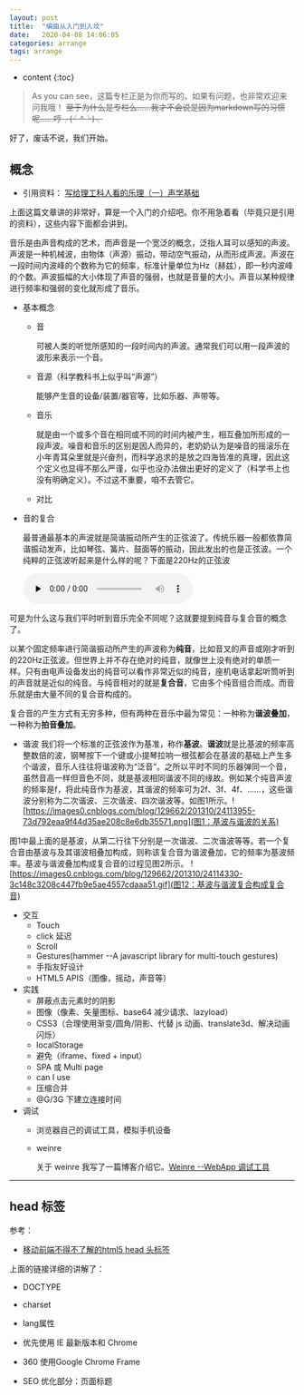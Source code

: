 ```yaml
---
layout: post
title:  "编曲从入门到入坟"
date:   2020-04-08 14:06:05
categories: arrange
tags: arrange
---
```


* content
{:toc}

> As you can see，这篇专栏正是为你而写的。如果有问题，也非常欢迎来问我哦！ ~~至于为什么是专栏么……我才不会说是因为markdown写的习惯呢……哼╭(╯^╰)╮~~ 

好了，废话不说，我们开始。


## 概念

* 引用资料： [写给理工科人看的乐理（一）声学基础](https://www.cnblogs.com/devymex/p/3385179.html/)

上面这篇文章讲的非常好，算是一个入门的介绍吧。你不用急着看（毕竟只是引用的资料），这些内容下面都会讲到。

音乐是由声音构成的艺术，而声音是一个宽泛的概念，泛指人耳可以感知的声波。声波是一种机械波，由物体（声源）振动，带动空气振动，从而形成声波。声波在一段时间内波峰的个数称为它的频率，标准计量单位为Hz（赫兹），即一秒内波峰的个数。声波振幅的大小体现了声音的强弱，也就是音量的大小。声音以某种规律进行频率和强弱的变化就形成了音乐。

* 基本概念
    * 音

        可被人类的听觉所感知的一段时间内的声波。通常我们可以用一段声波的波形来表示一个音。

    * 音源（科学教科书上似乎叫“声源”）

        能够产生音的设备/装置/器官等，比如乐器、声带等。


    * 音乐

        就是由一个或多个音在相同或不同的时间内被产生，相互叠加所形成的一段声波。噪音和音乐的区别是因人而异的，老奶奶认为是噪音的摇滚乐在小年青耳朵里就是兴奋剂，而科学追求的是放之四海皆准的真理，因此这个定义也显得不那么严谨，似乎也没办法做出更好的定义了（科学书上也没有明确定义）。不过这不重要，咱不去管它。

    * 对比

* 音的复合

   最普通最基本的声波就是简谐振动所产生的正弦波了。传统乐器一般都依靠简谐振动发声，比如琴弦、簧片、鼓面等的振动，因此发出的也是正弦波。一个纯粹的正弦波听起来是什么样的呢？下面是220Hz的正弦波
   
   <audio id="audio" controls="" preload="none">
      <source id="ogg" src="http://upload.wikimedia.org/wikipedia/commons/d/d1/220_Hz_sine_wave.ogg">
      </audio>



可是为什么这与我们平时听到音乐完全不同呢？这就要提到纯音与复合音的概念了。

以某个固定频率进行简谐振动所产生的声波称为**纯音**，比如音叉的声音或刚才听到的220Hz正弦波。但世界上并不存在绝对的纯音，就像世上没有绝对的单质一样。只有由电声设备发出的纯音可以看作非常近似的纯音，座机电话拿起听筒听到的声音就是近似的纯音。与纯音相对的就是**复合音**，它由多个纯音组合而成。而音乐就是由大量不同的复合音构成的。

复合音的产生方式有无穷多种，但有两种在音乐中最为常见：一种称为**谐波叠加**，一种称为**拍音叠加**。

* 谐波
我们将一个标准的正弦波作为基准，称作**基波**。**谐波**就是比基波的频率高整数倍的波，钢琴按下一个键或小提琴拉响一根弦都会在基波的基础上产生多个谐波，音乐人往往将谐波称为“泛音”。之所以平时不同的乐器弹同一个音，虽然音高一样但音色不同，就是基波相同谐波不同的缘故。例如某个纯音声波的频率是f，将此纯音作为基波，其谐波的频率可为2f、3f、4f、……，这些谐波分别称为二次谐波、三次谐波、四次谐波等。如图1所示。![https://images0.cnblogs.com/blog/129662/201310/24113955-73d792eaa9f44d35ae208c8e6db35571.png](图1：基波与谐波的关系)

图1中最上面的是基波，从第二行往下分别是一次谐波、二次谐波等等。若一个复合音由基波与及其谐波相叠加构成，则称该复合音为谐波叠加，它的频率为基波频率。基波与谐波叠加构成复合音的过程见图2所示。
![https://images0.cnblogs.com/blog/129662/201310/24114330-3c148c3208c447fb9e5ae4557cdaaa51.gif](图12：基波与谐波复合构成复合音)

* 交互
    * Touch
    * click 延迟
    * Scroll
    * Gestures(hammer --A javascript library for multi-touch gestures)
    * 手指友好设计
    * HTML5 APIS（图像，摇动，声音等）
* 实践
    * 屏蔽点击元素时的阴影
    * 图像（像素、矢量图标、base64 减少请求、lazyload）
    * CSS3（合理使用渐变/圆角/阴影、代替 js 动画、translate3d、解决动画闪烁）
    * localStorage
    * 避免（iframe、fixed + input）
    * SPA 或 Multi page
    * can I use
    * 压缩合并
    * @G/3G 下建立连接时间
* 调试
    * 浏览器自己的调试工具，模拟手机设备
    * weinre

        关于 weinre 我写了一篇博客介绍它。[Weinre --WebApp 调试工具](http://gaohaoyang.github.io/2015/06/18/weinre/)

---

## head 标签

参考：

* [移动前端不得不了解的html5 head 头标签](http://www.css88.com/archives/5480)

上面的链接详细的讲解了：

* DOCTYPE
* charset
* lang属性
* 优先使用 IE 最新版本和 Chrome
* 360 使用Google Chrome Frame
* SEO 优化部分：页面标题<title>标签(head 头部必须)，页面关键词 keywords，页面描述内容 description，定义网页作者 author，网页搜索引擎索引方式
* 为移动设备添加 viewport

    `viewport` 可以让布局在移动浏览器上显示的更好。 通常会写

```html
<meta name ="viewport" content ="initial-scale=1, maximum-scale=3, minimum-scale=1, user-scalable=no">
<!-- `width=device-width` 会导致 iPhone 5 添加到主屏后以 WebApp 全屏模式打开页面时出现黑边 http://bigc.at/ios-webapp-viewport-meta.orz -->
```

* content 参数：
    * width viewport 宽度(数值/device-width)
    * height viewport 高度(数值/device-height)
    * initial-scale 初始缩放比例
    * maximum-scale 最大缩放比例
    * minimum-scale 最小缩放比例
    * user-scalable 是否允许用户缩放(yes/no)

* ios 设备，iOS 图标，Android，Windows 8

**总结：**

```html
<!DOCTYPE html> <!-- 使用 HTML5 doctype，不区分大小写 -->
<html lang="zh-cmn-Hans"> <!-- 更加标准的 lang 属性写法 http://zhi.hu/XyIa -->
<head>
    <!-- 声明文档使用的字符编码 -->
    <meta charset='utf-8'>
    <!-- 优先使用 IE 最新版本和 Chrome -->
    <meta http-equiv="X-UA-Compatible" content="IE=edge,chrome=1"/>
    <!-- 页面描述 -->
    <meta name="description" content="不超过150个字符"/>
    <!-- 页面关键词 -->
    <meta name="keywords" content=""/>
    <!-- 网页作者 -->
    <meta name="author" content="name, email@gmail.com"/>
    <!-- 搜索引擎抓取 -->
    <meta name="robots" content="index,follow"/>
    <!-- 为移动设备添加 viewport -->
    <meta name="viewport" content="initial-scale=1, maximum-scale=3, minimum-scale=1, user-scalable=no">
    <!-- `width=device-width` 会导致 iPhone 5 添加到主屏后以 WebApp 全屏模式打开页面时出现黑边 http://bigc.at/ios-webapp-viewport-meta.orz -->

    <!-- iOS 设备 begin -->
    <meta name="apple-mobile-web-app-title" content="标题">
    <!-- 添加到主屏后的标题（iOS 6 新增） -->
    <meta name="apple-mobile-web-app-capable" content="yes"/>
    <!-- 是否启用 WebApp 全屏模式，删除苹果默认的工具栏和菜单栏 -->

    <meta name="apple-itunes-app" content="app-id=myAppStoreID, affiliate-data=myAffiliateData, app-argument=myURL">
    <!-- 添加智能 App 广告条 Smart App Banner（iOS 6+ Safari） -->
    <meta name="apple-mobile-web-app-status-bar-style" content="black"/>
    <!-- 设置苹果工具栏颜色 -->
    <meta name="format-detection" content="telphone=no, email=no"/>
    <!-- 忽略页面中的数字识别为电话，忽略email识别 -->
    <!-- 启用360浏览器的极速模式(webkit) -->
    <meta name="renderer" content="webkit">
    <!-- 避免IE使用兼容模式 -->
    <meta http-equiv="X-UA-Compatible" content="IE=edge">
    <!-- 针对手持设备优化，主要是针对一些老的不识别viewport的浏览器，比如黑莓 -->
    <meta name="HandheldFriendly" content="true">
    <!-- 微软的老式浏览器 -->
    <meta name="MobileOptimized" content="320">
    <!-- uc强制竖屏 -->
    <meta name="screen-orientation" content="portrait">
    <!-- QQ强制竖屏 -->
    <meta name="x5-orientation" content="portrait">
    <!-- UC强制全屏 -->
    <meta name="full-screen" content="yes">
    <!-- QQ强制全屏 -->
    <meta name="x5-fullscreen" content="true">
    <!-- UC应用模式 -->
    <meta name="browsermode" content="application">
    <!-- QQ应用模式 -->
    <meta name="x5-page-mode" content="app">
    <!-- windows phone 点击无高光 -->
    <meta name="msapplication-tap-highlight" content="no">
    <!-- iOS 图标 begin -->
    <link rel="apple-touch-icon-precomposed" href="/apple-touch-icon-57x57-precomposed.png"/>
    <!-- iPhone 和 iTouch，默认 57x57 像素，必须有 -->
    <link rel="apple-touch-icon-precomposed" sizes="114x114" href="/apple-touch-icon-114x114-precomposed.png"/>
    <!-- Retina iPhone 和 Retina iTouch，114x114 像素，可以没有，但推荐有 -->
    <link rel="apple-touch-icon-precomposed" sizes="144x144" href="/apple-touch-icon-144x144-precomposed.png"/>
    <!-- Retina iPad，144x144 像素，可以没有，但推荐有 -->
    <!-- iOS 图标 end -->

    <!-- iOS 启动画面 begin -->
    <link rel="apple-touch-startup-image" sizes="768x1004" href="/splash-screen-768x1004.png"/>
    <!-- iPad 竖屏 768 x 1004（标准分辨率） -->
    <link rel="apple-touch-startup-image" sizes="1536x2008" href="/splash-screen-1536x2008.png"/>
    <!-- iPad 竖屏 1536x2008（Retina） -->
    <link rel="apple-touch-startup-image" sizes="1024x748" href="/Default-Portrait-1024x748.png"/>
    <!-- iPad 横屏 1024x748（标准分辨率） -->
    <link rel="apple-touch-startup-image" sizes="2048x1496" href="/splash-screen-2048x1496.png"/>
    <!-- iPad 横屏 2048x1496（Retina） -->

    <link rel="apple-touch-startup-image" href="/splash-screen-320x480.png"/>
    <!-- iPhone/iPod Touch 竖屏 320x480 (标准分辨率) -->
    <link rel="apple-touch-startup-image" sizes="640x960" href="/splash-screen-640x960.png"/>
    <!-- iPhone/iPod Touch 竖屏 640x960 (Retina) -->
    <link rel="apple-touch-startup-image" sizes="640x1136" href="/splash-screen-640x1136.png"/>
    <!-- iPhone 5/iPod Touch 5 竖屏 640x1136 (Retina) -->
    <!-- iOS 启动画面 end -->

    <!-- iOS 设备 end -->
    <meta name="msapplication-TileColor" content="#000"/>
    <!-- Windows 8 磁贴颜色 -->
    <meta name="msapplication-TileImage" content="icon.png"/>
    <!-- Windows 8 磁贴图标 -->

    <link rel="alternate" type="application/rss+xml" title="RSS" href="/rss.xml"/>
    <!-- 添加 RSS 订阅 -->
    <link rel="shortcut icon" type="image/ico" href="/favicon.ico"/>
    <!-- 添加 favicon icon -->

    <title>标题</title>
</head>
<body>
</body>
</html>
```

## 页面切换动画

* [移动端重构系列13——页面切换](http://www.w3cplus.com/mobile/mobile-terminal-refactoring-slider.html)
* [CSS3 3D Transform](http://www.w3cplus.com/css3/css3-3d-transform.html)

关于 HammerJS 的一个中文文档

* [Hammer.js](http://www.cnblogs.com/iamlilinfeng/p/4239957.html)

---

## CSS Processing

> CSS语言由于其自身语言设计的问题，加上一些浏览器兼容性问题，往往会使得我们在写它的时候，要写很多冗余代码，或者为了兼容性对同一个样式设定写好几遍。针对这些问题，诞生了CSS预处理和后处理的概念及相关方法、工具。
>
> 这些工具和方法帮助我们能够更加高效地书写可维护性更强的CSS代码。

这里我尝试使用了 Sass，果然很好用。下面记录几个 sass 教程。

* [Sass入门-w3cplus](http://www.w3cplus.com/sassguide/)
* [SASS用法指南-阮一峰](http://www.ruanyifeng.com/blog/2012/06/sass.html)

### 安装

首先要有 ruby 环境。

由于国内网络原因（你懂的），导致 rubygems.org 存放在 Amazon S3 上面的资源文件间歇性连接失败。这时候我们可以通过gem sources命令来配置源，先移除默认的 https://rubygems.org 源，然后添加淘宝的源 https://ruby.taobao.org/，然后查看下当前使用的源是哪个，如果是淘宝的，则表示可以输入 sass 安装命令 `gem install sass` 了。

    $ gem sources --remove https://rubygems.org/
    $ gem sources -a https://ruby.taobao.org/
    $ gem sources -l
    *** CURRENT SOURCES ***

    https://ruby.taobao.org
    # 请确保只有 ruby.taobao.org
    $ gem install sass

### 编译

    sass --watch style.scss:style.css --style expanded

---

### 补充

**`rem`**

字体单位使用 rem，用户在手机上设置了字体大小时，不会打破布局，造成混乱。

* [CSS3的REM设置字体大小-w3cplus](http://www.w3cplus.com/css3/define-font-size-with-css3-rem)
* [响应式十日谈第一日：使用 rem 设置文字大小-一丝](http://www.iyunlu.com/view/css-xhtml/76.html)

---

## 安全

> 安全是大家经常容易忽视，但其实一旦出现影响会非常大的问题，尤其对于没有经历过企业开发，或者没有踩过坑的同学，如果等到公司工作，做实际项目后非常容易发生安全问题。

### 分类

WEB基本攻击大致可以分为三大类：“资源枚举”、“参数操纵” 和 “其它攻击”

* 资源枚举
* 参数操纵
    * SQL注入
    * XPath注入
    * cgi命令执行
    * XXS（cross-site scripting跨域脚本攻击）其重点是“跨域”和“客户端执行”
        * Reflected XSS ——基于反射的XSS攻击。主要依靠站点服务端返回脚本，在客户端触发执行从而发起WEB攻击。
        * DOM-based or local XSS——基于DOM或本地的XSS攻击
        * Stored XSS——基于存储的XSS攻击
    * 会话劫持
* 其它攻击
    * CSRF（cross-site request forgery）跨站请求伪造
    * 钓鱼攻击指的是网站的伪造，比如ta0bao.com，然后在其中应用XSS等方式发起攻击。
    * 拒绝服务（DoS）指的是向网站发起洪水一样的请求（Traffic Floor），导致服务器超负荷并关闭，处理方法常规是采用QoS（Quality of Service）的软硬件解决方案。

### 关于 XSS

> **跨网站脚本**（Cross-site scripting，通常简称为XSS或跨站脚本或跨站脚本攻击）是一种网站应用程序的安全漏洞攻击，是代码注入的一种。它允许恶意用户将代码注入到网页上，其他用户在观看网页时就会受到影响。这类攻击通常包含了HTML以及用户端脚本语言。
>
> XSS攻击通常指的是通过利用网页开发时留下的漏洞，通过巧妙的方法注入恶意指令代码到网页，使用户加载并执行攻击者恶意制造的网页程序。这些恶意网页程序通常是JavaScript，但实际上也可以包括Java， VBScript， ActiveX， Flash 或者甚至是普通的HTML。攻击成功后，攻击者可能得到更高的权限（如执行一些操作）、私密网页内容、会话和cookie等各种内容。
>
> ——维基百科

### XSS 防护

1. 浏览器解析顺序：

    HTML Parser >> CSS Parser >> JavaScript Parser

2. 浏览器解码顺序：

    HTML Decoding >> URL Decoding >> JavaScript Decoding

3. 具体的防护方式：

    * 验证输入并且基于语境和按照正确的顺序转义不可信数据
        * HTML 中的字符串
        * HTML 属性中的字符串
        * 事件句柄属性和 JavaScript 中的字符串
        * HTML 属性中的 URL 路径
        * HTML 风格属性和 CSS 中的字符串
        * JavaScript 中的 HTML
    * 始终遵循白名单优于黑名单的做法
    * 使用 UTF-8 为默认的字符编码以及设置 content 为 text/html
    * 不要将用户可以控制的文本放在<meta>标签前。通过使用不同的字符集注射可以导致 XSS。
    * 使用 <!DOCTYPE html>
    * 使用推荐的 HTTP 响应头进行 XSS 防护
    * 防止 CRLF 注入/HTTP 响应拆分
    * 禁止 TRACE 和其他非必要方法


对于 innerHTML 的方式输出的，我们可以采用如下的方式转码

```js
/**
 * 转码 XSS 防护
 * @param  {String} str 用户输入的字符串
 * @return {String}     转码后的字符串
 */
function changeCode(str) {
    str = str.replace(/&/g, "&amp;")
              .replace(/</g, "&lt;")
              .replace(/>/g, "&gt;")
              .replace(/"/g, "&quot;")
              .replace(/'/g, "&#x27;")
              .replace(/\//g, "&#x2f;");
    return str;
}
```

---

参考：

* [浅谈WEB安全性（前端向）](http://www.cnblogs.com/vajoy/p/4176908.html)
* [XSS的原理分析与解剖](http://www.freebuf.com/articles/web/40520.html)
* [原创翻译：给开发者的终极XSS防护备忘录](http://www.fooying.com/chinese-translationthe-ultimate-xss-protection-cheatsheet-for-developers/)

---

## 性能优化

> 在自己做一些小项目时，可能是学校的一些网站项目，流量可能日均都不超过500，而且大多是校园局域网内访问；或者是开发一些实验室的MIS系统，这辈子你都不会去使用你开发的这个系统。在这样一些项目中，性能优化往往会被你忽略。
>
> 但是如果你是做一个日均PV数万、数十万、甚至更大的量级，开发的页面会被全国各地，不同网络条件的用户来进行访问。这个时候，性能问题就无法忽视了。在当今的网络条件下，如果你的页面3秒都无法完成首屏渲染，一定会让你的网站流失很多用户。
>
> 整个网站的性能优化有很多的环节和工作，大多数时候，不是前端工程师单独就能完成的，尤其在职能划分明确的公司中，往往需要前后端、运维、DBA等多个职位协同完成。所以，在我们的课程中，主要让你了解整个性能优化都涉及哪些方面的工作，同时，我们会专注介绍一些在前端领域可以重点关注的技术点。

这里就是网页的打开速度，如果你的网页打开速度很慢，那么一定会有用户的流失。所以性能优化很重要。

* 网页内容
    * 减少http请求次数
    * 减少DNS查询次数
    * 避免页面跳转
    * 缓存Ajax
    * 延迟加载
    * 提前加载
    * 减少DOM元素数量
    * 根据域名划分内容
    * 减少iframe数量
    * 避免404
* 服务器
    * 使用CDN
    * 添加Expires 或Cache-Control报文头
    * Gzip压缩传输文件
    * 配置ETags
    * 尽早flush输出
    * 使用GET Ajax请求
    * 避免空的图片src
* Cookie
    * 减少Cookie大小
    * 页面内容使用无cookie域名
* CSS
    * 将样式表置顶
    * 避免CSS表达式
    * 用\<link\>代替@import
    * 避免使用Filters
* Javascript
    * 将脚本置底
    * 使用外部Javascirpt和CSS文件
    * 精简Javascript和CSS
    * 去除重复脚本
    * 减少DOM访问
    * 使用智能事件处理
* 图片
    * 优化图像
    * 优化CSS Sprite
    * 不要在HTML中缩放图片
    * 使用小且可缓存的favicon.ico
* 移动客户端
    * 保持单个内容小于25KB
    * 打包组建成符合文档

具体细节参考文章：

* [毫秒必争，前端网页性能最佳实践](http://www.cnblogs.com/developersupport/p/webpage-performance-best-practices.html)

我在 ToDo 这个任务中主要使用了 CDN 来加载静态资源。比如我使用了 [百度静态资源公共库](http://cdn.code.baidu.com/)。引用了里面的 fontawesome，速度果然比在 GitHub 仓库里快很多。下一步是压缩我自己写的静态资源。

其他参考资料：

* [给网页设计师和前端开发者看的前端性能优化](http://www.oschina.net/translate/front-end-performance-for-web-designers-and-front-end-developers#section:maximising-parallelisation)
* [梳理：提高前端性能方面的处理以及不足](http://www.zhangxinxu.com/wordpress/?p=3152)
* [css sprite原理优缺点及使用](http://www.cnblogs.com/mofish/archive/2010/10/12/1849062.html)
* [CSS Sprites：鱼翅还是三鹿？](http://www.qianduan.net/css-sprites-useful-technique-or-potential-nuisance/)
* [大型网站的灵魂——性能](http://www.cnblogs.com/leefreeman/p/3998757.html)
* [编写高效的 CSS 选择器](http://web.jobbole.com/35339/)

---

## 模块化

> 对于一个复杂项目，特别是多人协作的复杂项目，如何合理划分模块，如何更加方便地进行模块加载，如何管理模块之间的依赖，是一个项目团队都会面临的问题，目前业界已经有了一些较为普遍的解决方案，如AMD。这个部分希望你能够通过学习JavaScript的模块化，学习如何合理地规划项目模块，合理使用模块化工具来优化你的项目代码结构。

一个模块就是实现特定功能的文件，有了模块，我们就可以更方便地使用别人的代码，想要什么功能，就加载什么模块。模块开发需要遵循一定的规范，否则就都乱套了。

根据AMD规范，我们可以使用 `define` 定义模块，使用 `require` 调用模块。

目前，通行的 js 模块规范主要有两种：`CommonJS` 和 `AMD`。

### AMD规范

AMD 即 Asynchronous Module Definition，中文名是“异步模块定义”的意思。它是一个在浏览器端模块化开发的规范，服务器端的规范是 CommonJS

模块将被异步加载，模块加载不影响后面语句的运行。所有依赖某些模块的语句均放置在回调函数中。

AMD 是 RequireJS 在推广过程中对模块定义的规范化的产出。

详细 API 如下：

* [AMD（中文版）](https://github.com/amdjs/amdjs-api/wiki/AMD-(%E4%B8%AD%E6%96%87%E7%89%88))

---

### CommonJS规范

CommonJS 是服务器端模块的规范，Node.js 采用了这个规范。Node.JS 首先采用了 js 模块化的概念。

根据 CommonJS 规范，一个单独的文件就是一个模块。每一个模块都是一个单独的作用域，也就是说，在该模块内部定义的变量，无法被其他模块读取，除非定义为 global 对象的属性。

输出模块变量的最好方法是使用 module.exports 对象。

---

### 为什么要用 requireJS

试想一下，如果一个网页有很多的js文件，那么浏览器在下载该页面的时候会先加载js文件，从而停止了网页的渲染，如果文件越多，浏览器可能失去响应。其次，要保证js文件的依赖性，依赖性最大的模块（文件）要放在最后加载，当依赖关系很复杂的时候，代码的编写和维护都会变得困难。

RequireJS就是为了解决这两个问题而诞生的：

> （1）实现js文件的异步加载，避免网页失去响应；
> （2）管理模块之间的依赖性，便于代码的编写和维护。

#### requireJS

* [requireJS 官网](http://requirejs.org/)
* [requireJS 中文网](http://www.requirejs.cn/)

---

### AMD和CMD

CMD（Common Module Definition） 通用模块定义。该规范明确了模块的基本书写格式和基本交互规则。该规范是在国内发展出来的。AMD是依赖关系前置，CMD是按需加载。

> AMD 是 RequireJS 在推广过程中对模块定义的规范化产出。
> CMD 是 SeaJS 在推广过程中对模块定义的规范化产出。

* [CMD 模块定义规范](https://github.com/seajs/seajs/issues/242)

对于依赖的模块，AMD 是提前执行，CMD 是延迟执行。

> AMD:提前执行（异步加载：依赖先执行）+延迟执行
> CMD:延迟执行（运行到需加载，根据顺序执行）

---


### 参考   

* [Javascript模块化编程（一）：模块的写法--阮一峰](http://www.ruanyifeng.com/blog/2012/10/javascript_module.html)
* [Javascript模块化编程（二）：AMD规范](http://www.ruanyifeng.com/blog/2012/10/asynchronous_module_definition.html)
* [Javascript模块化编程（三）：require.js的用法](http://www.ruanyifeng.com/blog/2012/11/require_js.html)
* [详解 JavaScript 模块开发](http://segmentfault.com/a/1190000000733959)
* [浅谈模块化的JavaScript](http://www.cnblogs.com/jinguangguo/archive/2013/04/06/3002515.html?utm_source=tuicool)
* [再谈 SeaJS 与 RequireJS 的差异](http://div.io/topic/430)
* 玩转AMD系列 by erik@EFE
    * [玩转AMD - 写在前面](http://efe.baidu.com/blog/dissecting-amd-preface/)
    * [玩转AMD - 设计思路](http://efe.baidu.com/blog/dissecting-amd-what/)
    * [玩转AMD - 应用实践](http://efe.baidu.com/blog/dissecting-amd-how/)
    * [玩转AMD - Loader](http://efe.baidu.com/blog/dissecting-amd-loader/)   



---


## 前端工程化

> 业界目前有非常多的前端开发工具，完成一些开发过程中可以自动化完成的工作，提高研发效率，并且可以提高多人协作时的开发过程一致性，提高整个项目的运维效率。
>
> 在EFE日常工作中，我们是基于EDP，完成项目开发过程中的项目构建、包管理、调试、单测、静态检测、打包、压缩、优化、项目部署等一系列所有工作。

注：

如果网络不好，可以使用 [淘宝 NPM 镜像](http://npm.taobao.org/)。

### 参考

* [前端工程与模块化框架](http://div.io/topic/439)
* [手机百度前端工程化之路](http://mweb.baidu.com/p/baidusearch-front-end-road.html)
* [对话百度前端工程师张云龙：F.I.S与前端工业化](http://www.infoq.com/cn/articles/yunlong-on-fis)
* [EDP](https://github.com/ecomfe/edp)
* [Grunt教程——初涉Grunt](http://www.w3cplus.com/tools/grunt-tutorial-start-grunt.html)
* [gulp入门指南](http://www.open-open.com/lib/view/open1417068223049.html)
* [Gulp开发教程（翻译）](http://www.w3ctech.com/topic/134)
* [Gulp 中文网](http://www.gulpjs.com.cn/)
* [npm的package.json中文文档](https://github.com/ericdum/mujiang.info/issues/6)

---

## 最终作品

在任务三中，做了一个 PC 端的 ToDo 应用。任务四是将它优化，以适应移动端设备。

### ToDo WebApp Version

* [任务四要求](https://github.com/baidu-ife/ife/tree/master/task/task0004)
* [源代码](https://github.com/Gaohaoyang/ToDo-WebApp)
* [在线 demo](http://gaohaoyang.github.io/ToDo-WebApp/)
* 手机查看 ↓ 二维码 ↓

    ![todoWebApp](http://7q5cdt.com1.z0.glb.clouddn.com/task4-code-todoWebApp.png)

* [我的博客 HyG](http://gaohaoyang.github.io)

### Details

* **数据存储**

    以 JSON 模拟数据表的形式存储于 LocalStorage 中

         使用数据库的思想，构建3张表。
         cateJson 分类
         childCateJson 子分类
         taskJson 任务

         分类表 cate
         ----------------------
         id* | name | child(FK)
         ----------------------

         子分类表 childCate
         --------------------------------
         id* | pid(FK) | name | child(FK)
         --------------------------------

         任务表 task
         ----------------------------------------------
         id* | pid(FK) | finish | name | date | content
         ----------------------------------------------

* **使用 `Sass` 重构了 CSS 代码**

    使用分块、继承等方式，使得代码更加清晰明了。

* **响应式布局**

    针对手机端细节做了很多调整，更符合手机上的视觉交互习惯。

* **加入页面切换效果**

    使用 `translate3d()`，纯 CSS3 切换动画效果。

* **处理了 XSS 防护**

    对可能造成破坏的字符进行转码。

* **性能优化**

    使用 CDN 处理静态资源 fontAwesome，压缩静态资源等

* **模块化**

    使用 requireJS 模块化 JavaScript 代码。重构 JavaScript 代码。优化之前写的耦合性高的绑定事件，重新绑定事件，降低耦合性。期间根据具体需求重写了事件代理的代码。

* **前端工程化**

    使用 gulp，自动编译 Sass，压缩 CSS 和 JavaScript 代码。并且配置了自动流程。



---

## 其他

### `-webkit-tap-highlight-color` 属性

感谢 [fiona](https://github.com/fiona23) 指出。

safari移动端点击的时候会闪一下加上 `-webkit-tap-highlight-color: transparent;` 就不会闪了。

参考：

* [`-webkit-tap-highlight-color`  css88](http://www.css88.com/webkit/-webkit-tap-highlight-color/)
* [`-webkit-tap-highlight-color` 属性](http://ued.ctrip.com/webkitcss/prop/tap-highlight-color.html)

---

### textarea 标签 disabled 颜色

* 为什么用 disabled 属性？

    因为我发现仅仅使用 readonly 属性，在 IE 下是显示光标的。于是使用 disabled。

* 出现的问题

    各家浏览器对于 disabled 属性有自己的样式设定，比如 IE 下是灰色的。苹果设备下也是。改变这些样式的方法也不是统一的。如果要兼容 Safari 必须加上

```
background: #fff;
-webkit-text-fill-color: rgba(0, 0, 0, 1);
-webkit-opacity: 1;
```

于是最终代码如下：

```css
textarea:disabled {
    color:#000;
    background: #fff;
    -webkit-text-fill-color: rgba(0, 0, 0, 1);
    -webkit-opacity: 1;
}
```

* 参考：[Disabled input text color 中的评论](http://stackoverflow.com/a/4648315)
